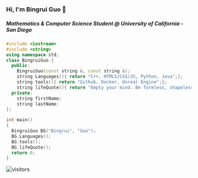 ### Hi, I'm Bingrui Guo 👋

##### Mathematics & Computer Science Student @ University of California - San Diego


```cpp
#include <iostream>
#include <string>
using namespace std;
class BingruiGuo {
  public:
    BingruiGuo(const string &, const string &);
    string Languages(){ return "C++, HTML5/CSS/JS, Python, Java";};
    string tools(){ return "Github, Docker, Unreal Engine";};
    string lifeQuote(){ return "Empty your mind. Be formless, shapeless — like water.";};
  private:
    string firstName;
    string lastName;
};

int main()
{
  BingruiGuo BG("Bingrui", "Guo");
  BG.Languages();
  BG.tools();
  BG.lifeQuote();
  return 0;
}

```


![visitors](https://visitor-badge.glitch.me/badge?page_id=JayBingruiG.JayBingruiG)
